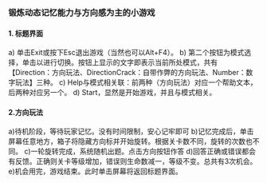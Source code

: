 ### 锻炼动态记忆能力与方向感为主的小游戏
#### 1. 标题界面
a) 单击Exit或按下Esc退出游戏（当然也可以Alt+F4）。
b) 第二个按钮为模式选择，单击以进行切换。按钮上显示的文字即表示当前所处模式，共有【Direction：方向玩法、DirectionCrack：自带作弊的方向玩法、Number：数字玩法】三种。
c) Help与模式相关联：前两种（方向玩法）对应一个帮助文本，后两种对应另一个。
d) Start，显然是开始游戏，并且与模式相关。

#### 2.方向玩法
a)待机阶段，等待玩家记忆。没有时间限制，安心记牢即可
b)记忆完成后，单击屏幕任意地方，箱子将隐藏方向标并开始旋转。根据关卡数不同，旋转的次数也不同。
c)一轮旋转完成，系统随机出题。点击方向按钮作答
d)回答正确或错误都会有反馈。正确则关卡等级增加，错误则生命数减一，等级不变。总共有3次机会。
e)机会用完，游戏结束。此时单击屏幕将返回标题界面。
